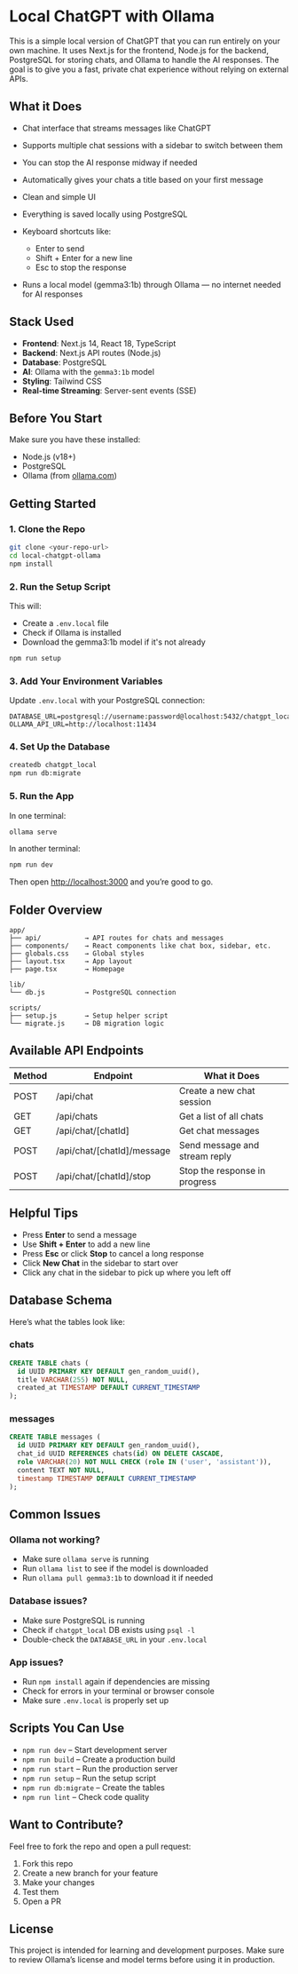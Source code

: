 # Local ChatGPT with Ollama

This is a simple local version of ChatGPT that you can run entirely on your own machine. It uses Next.js for the frontend, Node.js for the backend, PostgreSQL for storing chats, and Ollama to handle the AI responses. The goal is to give you a fast, private chat experience without relying on external APIs.

## What it Does

* Chat interface that streams messages like ChatGPT
* Supports multiple chat sessions with a sidebar to switch between them
* You can stop the AI response midway if needed
* Automatically gives your chats a title based on your first message
* Clean and simple UI
* Everything is saved locally using PostgreSQL
* Keyboard shortcuts like:

  * Enter to send
  * Shift + Enter for a new line
  * Esc to stop the response
* Runs a local model (gemma3:1b) through Ollama — no internet needed for AI responses

## Stack Used

* **Frontend**: Next.js 14, React 18, TypeScript
* **Backend**: Next.js API routes (Node.js)
* **Database**: PostgreSQL
* **AI**: Ollama with the `gemma3:1b` model
* **Styling**: Tailwind CSS
* **Real-time Streaming**: Server-sent events (SSE)

## Before You Start

Make sure you have these installed:

* Node.js (v18+)
* PostgreSQL
* Ollama (from [ollama.com](https://ollama.com/download))

## Getting Started

### 1. Clone the Repo

```bash
git clone <your-repo-url>
cd local-chatgpt-ollama
npm install
```

### 2. Run the Setup Script

This will:

* Create a `.env.local` file
* Check if Ollama is installed
* Download the gemma3:1b model if it's not already

```bash
npm run setup
```

### 3. Add Your Environment Variables

Update `.env.local` with your PostgreSQL connection:

```env
DATABASE_URL=postgresql://username:password@localhost:5432/chatgpt_local
OLLAMA_API_URL=http://localhost:11434
```

### 4. Set Up the Database

```bash
createdb chatgpt_local
npm run db:migrate
```

### 5. Run the App

In one terminal:

```bash
ollama serve
```

In another terminal:

```bash
npm run dev
```

Then open [http://localhost:3000](http://localhost:3000) and you’re good to go.

## Folder Overview

```
app/
├── api/           → API routes for chats and messages
├── components/    → React components like chat box, sidebar, etc.
├── globals.css    → Global styles
├── layout.tsx     → App layout
├── page.tsx       → Homepage

lib/
└── db.js          → PostgreSQL connection

scripts/
├── setup.js       → Setup helper script
└── migrate.js     → DB migration logic
```

## Available API Endpoints

| Method | Endpoint                    | What it Does                  |
| ------ | --------------------------- | ----------------------------- |
| POST   | /api/chat                   | Create a new chat session     |
| GET    | /api/chats                  | Get a list of all chats       |
| GET    | /api/chat/\[chatId]         | Get chat messages             |
| POST   | /api/chat/\[chatId]/message | Send message and stream reply |
| POST   | /api/chat/\[chatId]/stop    | Stop the response in progress |

## Helpful Tips

* Press **Enter** to send a message
* Use **Shift + Enter** to add a new line
* Press **Esc** or click **Stop** to cancel a long response
* Click **New Chat** in the sidebar to start over
* Click any chat in the sidebar to pick up where you left off

## Database Schema

Here’s what the tables look like:

### chats

```sql
CREATE TABLE chats (
  id UUID PRIMARY KEY DEFAULT gen_random_uuid(),
  title VARCHAR(255) NOT NULL,
  created_at TIMESTAMP DEFAULT CURRENT_TIMESTAMP
);
```

### messages

```sql
CREATE TABLE messages (
  id UUID PRIMARY KEY DEFAULT gen_random_uuid(),
  chat_id UUID REFERENCES chats(id) ON DELETE CASCADE,
  role VARCHAR(20) NOT NULL CHECK (role IN ('user', 'assistant')),
  content TEXT NOT NULL,
  timestamp TIMESTAMP DEFAULT CURRENT_TIMESTAMP
);
```

## Common Issues

### Ollama not working?

* Make sure `ollama serve` is running
* Run `ollama list` to see if the model is downloaded
* Run `ollama pull gemma3:1b` to download it if needed

### Database issues?

* Make sure PostgreSQL is running
* Check if `chatgpt_local` DB exists using `psql -l`
* Double-check the `DATABASE_URL` in your `.env.local`

### App issues?

* Run `npm install` again if dependencies are missing
* Check for errors in your terminal or browser console
* Make sure `.env.local` is properly set up

## Scripts You Can Use

* `npm run dev` – Start development server
* `npm run build` – Create a production build
* `npm run start` – Run the production server
* `npm run setup` – Run the setup script
* `npm run db:migrate` – Create the tables
* `npm run lint` – Check code quality

## Want to Contribute?

Feel free to fork the repo and open a pull request:

1. Fork this repo
2. Create a new branch for your feature
3. Make your changes
4. Test them
5. Open a PR

## License

This project is intended for learning and development purposes. Make sure to review Ollama’s license and model terms before using it in production.

